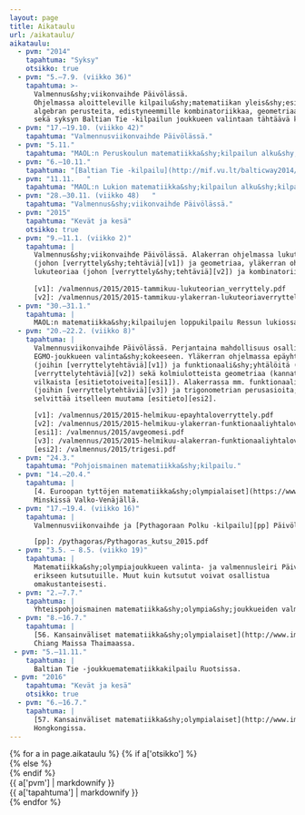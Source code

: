 ```yaml
---
layout: page
title: Aikataulu
url: /aikataulu/
aikataulu:
  - pvm: "2014"
    tapahtuma: "Syksy"
    otsikko: true
  - pvm: "5.–7.9. (viikko 36)"
    tapahtuma: >-
      Valmennus&shy;viikonvaihde Päivölässä.
      Ohjelmassa aloitteleville kilpailu&shy;matematiikan yleis&shy;esittelyä, pikku testi ja
      algebran perusteita, edistyneemmille kombinatoriikkaa, geometriaa ja lukuteoriaa
      sekä syksyn Baltian Tie -kilpailun joukkueen valintaan tähtäävä koe.
  - pvm: "17.–19.10. (viikko 42)"
    tapahtuma: "Valmennusviikonvaihde Päivölässä."
  - pvm: "5.11."
    tapahtuma: "MAOL:n Peruskoulun matematiikka&shy;kilpailun alku&shy;kilpailu kouluissa."
  - pvm: "6.–10.11."
    tapahtuma: "[Baltian Tie -kilpailu](http://mif.vu.lt/balticway2014/) Vilnassa Liettuassa"
  - pvm: "11.11.   "
    tapahtuma: "MAOL:n Lukion matematiikka&shy;kilpailun alku&shy;kilpailu kouluissa."
  - pvm: "28.–30.11. (viikko 48)   "
    tapahtuma: "Valmennus&shy;viikonvaihde Päivölässä."
  - pvm: "2015"
    tapahtuma: "Kevät ja kesä"
    otsikko: true
  - pvm: "9.–11.1. (viikko 2)"
    tapahtuma: |
      Valmennus&shy;viikonvaihde Päivölässä. Alakerran ohjelmassa lukuteoriaa
      (johon [verryttely&shy;tehtäviä][v1]) ja geometriaa, yläkerran ohjelmassa
      lukuteoriaa (johon [verryttely&shy;tehtäviä][v2]) ja kombinatoriikkaa.
      
      [v1]: /valmennus/2015/2015-tammikuu-lukuteorian_verryttely.pdf
      [v2]: /valmennus/2015/2015-tammikuu-ylakerran-lukuteoriaverryttely.pdf
  - pvm: "30.–31.1."
    tapahtuma: |
      MAOL:n matematiikka&shy;kilpailujen loppukilpailu Ressun lukiossa Helsingissä.
  - pvm: "20.–22.2. (viikko 8)"
    tapahtuma: |
      Valmennusviikonvaihde Päivölässä. Perjantaina mahdollisuus osallistua
      EGMO-joukkueen valinta&shy;kokeeseen. Yläkerran ohjelmassa epäyhtälöitä
      (joihin [verryttelytehtäviä][v1]) ja funktionaali&shy;yhtälöitä (joihin myös
      [verryttelytehtäviä][v2]) sekä kolmiulotteista geometriaa (kannattaa
      vilkaista [esitietotoiveita][esi1]). Alakerrassa mm. funktionaali&shy;yhtälöitä
      (joihin [verryttelytehtäviä][v3]) ja trigonometrian perusasioita; kannattaa
      selvittää itselleen muutama [esitieto][esi2].

      [v1]: /valmennus/2015/2015-helmikuu-epayhtaloverryttely.pdf
      [v2]: /valmennus/2015/2015-helmikuu-ylakerran-funktionaaliyhtaloverryttely.pdf
      [esi1]: /valmennus/2015/avgeomesi.pdf
      [v3]: /valmennus/2015/2015-helmikuu-alakerran-funktionaaliyhtaloverryttely.pdf
      [esi2]: /valmennus/2015/trigesi.pdf
  - pvm: "24.3."
    tapahtuma: "Pohjoismainen matematiikka&shy;kilpailu."
  - pvm: "14.–20.4."
    tapahtuma: |
      [4. Euroopan tyttöjen matematiikka&shy;olympialaiset](https://www.egmo.org/egmos/egmo4/)
      Minskissä Valko-Venäjällä.
  - pvm: "17.–19.4. (viikko 16)"
    tapahtuma: |
      Valmennusviikonvaihde ja [Pythagoraan Polku -kilpailu][pp] Päivölässä.

      [pp]: /pythagoras/Pythagoras_kutsu_2015.pdf
  - pvm: "3.5. – 8.5. (viikko 19)"
    tapahtuma: |
      Matematiikka&shy;olympiajoukkueen valinta- ja valmennusleiri Päivölässä
      erikseen kutsutuille. Muut kuin kutsutut voivat osallistua
      omakustanteisesti.
  - pvm: "2.–7.7."
    tapahtuma: |
      Yhteispohjoismainen matematiikka&shy;olympia&shy;joukkueiden valmennusleiri Sorøssä Tanskassa.
  - pvm: "8.–16.7."
    tapahtuma: |
      [56. Kansainväliset matematiikka&shy;olympialaiset](http://www.imo2015.org/)
      Chiang Maissa Thaimaassa.
 - pvm: "5.–11.11."
    tapahtuma: |
      Baltian Tie -joukkuematematiikkakilpailu Ruotsissa.
 - pvm: "2016"
    tapahtuma: "Kevät ja kesä"
    otsikko: true
  - pvm: "6.–16.7."
    tapahtuma: |
      [57. Kansainväliset matematiikka&shy;olympialaiset](http://www.imohkc.org.hk/)
      Hongkongissa.
---
```

<div class="list-group">
{% for a in page.aikataulu %}
{% if a['otsikko'] %}<div class="list-group-item-info row">{% else %}<div class="list-group-item row">{% endif %}
<div class="col-sm-3">{{ a['pvm'] | markdownify }}</div>
<div class="col-sm-9">{{ a['tapahtuma'] | markdownify }}</div>
</div>
{% endfor %}
</div>
